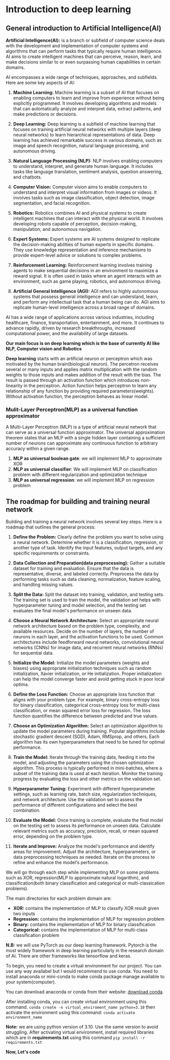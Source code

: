 # Introduction to deep learning

## General introduction to Artificial Intelligence(AI)

**Artificial Intelligence(AI):** is a branch or subfield of computer science deals with the development and implementation of computer systems and algorithms that can perform tasks that typically require human intelligence. AI aims to create intelligent machines that can perceive, reason, learn, and make decisions similar to or even surpassing human capabilities in certain domains.

AI encompasses a wide range of techniques, approaches, and subfields. Here are some key aspects of AI:

1. **Machine Learning:** Machine learning is a subset of AI that focuses on enabling computers to learn and improve from experience without being explicitly programmed. It involves developing algorithms and models that can automatically analyze and interpret data, extract patterns, and make predictions or decisions.

2. **Deep Learning:** Deep learning is a subfield of machine learning that focuses on training artificial neural networks with multiple layers (deep neural networks) to learn hierarchical representations of data. Deep learning has achieved remarkable success in various domains, such as image and speech recognition, natural language processing, and autonomous driving.

3. **Natural Language Processing (NLP):** NLP involves enabling computers to understand, interpret, and generate human language. It includes tasks like language translation, sentiment analysis, question answering, and chatbots.

4. **Computer Vision:** Computer vision aims to enable computers to understand and interpret visual information from images or videos. It involves tasks such as image classification, object detection, image segmentation, and facial recognition.

5. **Robotics:** Robotics combines AI and physical systems to create intelligent machines that can interact with the physical world. It involves developing robots capable of perception, decision-making, manipulation, and autonomous navigation.

6. **Expert Systems:** Expert systems are AI systems designed to replicate the decision-making abilities of human experts in specific domains. They use knowledge representation and inference mechanisms to provide expert-level advice or solutions to complex problems.

7. **Reinforcement Learning:** Reinforcement learning involves training agents to make sequential decisions in an environment to maximize a reward signal. It is often used in tasks where an agent interacts with an environment, such as game playing, robotics, and autonomous driving.

8. **Artificial General Intelligence (AGI):** AGI refers to highly autonomous systems that possess general intelligence and can understand, learn, and perform any intellectual task that a human being can do. AGI aims to replicate human-level intelligence across a broad range of domains.

AI has a wide range of applications across various industries, including healthcare, finance, transportation, entertainment, and more. It continues to advance rapidly, driven by research breakthroughs, increased computational power, and the availability of large datasets.

**Our main focus is on deep learning which is the base of currently AI like NLP, Computer vision and Robotics**

**Deep learning** starts with an artificial neuron or perceptron which was motivated by the human brain(biological neuron). The percetron receives several or many inputs and applies matrix multiplication with the random weights to those inputs and makes addition of the result with the bias. The result is passed through an activation function which introduces non-linearity in the perceptron. Action function helps perceptron to learn any relationship of any function by providing required parameters(weights). Without activation function, the perceptron behaves as linear model.

### Mulit-Layer Perceptron(MLP) as a universal function approximator

A Multi-Layer Perceptron (MLP) is a type of artificial neural network that can serve as a universal function approximator. The universal approximation theorem states that an MLP with a single hidden layer containing a sufficient number of neurons can approximate any continuous function to arbitrary accuracy within a given range.

1. **MLP as universal boolean gate**: we will implement MLP to approximate XOR
2. **MLP as universal classifier**: We will implement MLP on classification problem with different regularization and optimization technique
3. **MLP as universal regression**: we will implement MLP on regression problem

## The roadmap for building and training neural network

Building and training a neural network involves several key steps. Here is a roadmap that outlines the general process:

1. **Define the Problem:** Clearly define the problem you want to solve using a neural network. Determine whether it is a classification, regression, or another type of task. Identify the input features, output targets, and any specific requirements or constraints.

2. **Data Collection and Preparation(data preprocessing):** Gather a suitable dataset for training and evaluation. Ensure that the data is representative, diverse, and labeled correctly. Preprocess the data by performing tasks such as data cleaning, normalization, feature scaling, and handling missing values.

3. **Split the Data:** Split the dataset into training, validation, and testing sets. The training set is used to train the model, the validation set helps with hyperparameter tuning and model selection, and the testing set evaluates the final model's performance on unseen data.

4. **Choose a Neural Network Architecture:** Select an appropriate neural network architecture based on the problem type, complexity, and available resources. Decide on the number of layers, the number of neurons in each layer, and the activation functions to be used. Common architectures include feedforward neural networks, convolutional neural networks (CNNs) for image data, and recurrent neural networks (RNNs) for sequential data.

5. **Initialize the Model:** Initialize the model parameters (weights and biases) using appropriate initialization techniques such as random initialization, Xavier initialization, or He initialization. Proper initialization can help the model converge faster and avoid getting stuck in poor local optima.

6. **Define the Loss Function:** Choose an appropriate loss function that aligns with your problem type. For example, binary cross-entropy loss for binary classification, categorical cross-entropy loss for multi-class classification, or mean squared error loss for regression. The loss function quantifies the difference between predicted and true values.

7. **Choose an Optimization Algorithm:** Select an optimization algorithm to update the model parameters during training. Popular algorithms include stochastic gradient descent (SGD), Adam, RMSprop, and others. Each algorithm has its own hyperparameters that need to be tuned for optimal performance.

8. **Train the Model:** Iterate through the training data, feeding it into the model, and adjusting the parameters using the chosen optimization algorithm. This process is typically performed in mini-batches, where a subset of the training data is used at each iteration. Monitor the training progress by evaluating the loss and other metrics on the validation set.

9. **Hyperparameter Tuning:** Experiment with different hyperparameter settings, such as learning rate, batch size, regularization techniques, and network architecture. Use the validation set to assess the performance of different configurations and select the best combination.

10. **Evaluate the Model:** Once training is complete, evaluate the final model on the testing set to assess its performance on unseen data. Calculate relevant metrics such as accuracy, precision, recall, or mean squared error, depending on the problem type.

11. **Iterate and Improve:** Analyze the model's performance and identify areas for improvement. Adjust the architecture, hyperparameters, or data preprocessing techniques as needed. Iterate on the process to refine and enhance the model's performance.

We will go through each step while implementing MLP on some problems such as XOR, regression(MLP to approximate natural logarithm), and classification(both binary classification and categorical or multi-classication problems).


The main directories for each problem domain are:
 - **XOR:** contains the implementation of MLP to classify XOR result given two inputs
 - **Regression:** contains the implementation of MLP for regression problem
 - **Binary:** contains the implementation of MLP for binary classification
 - **Categorical:** contains the implementation of MLP for multi-class classification problem


 **N.B:** we will use PyTorch as our deep learning framework. Pytorch is the most widely framework in deep learning particularly in the research domain of AI. There are other frameworks like tensorflow and keras.

 To begin, you need to create a virtual environment for our project. You can use any way availabel but I would recommend to use conda. You need to install anaconda or mini-conda to make conda package manage available to your system(computer). 

 You can download anaconda or conda from their website: [download conda]("https://conda.io/projects/conda/en/stable/user-guide/install/download.html").

 After installing conda, you can create virtual environment using this command. `conda create -n virtual_enviroment_name python=3.10` then activate the environment using this command: `conda activate environment_name` 

 **Note:** we are using python version of 3.10. Use the same version to avoid struggling. After activating virtual environment, install required libraries which are in **requirements.txt** using this command `pip install -r requirements.txt`

 **Now, Let's code**



